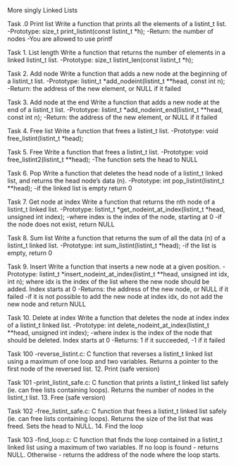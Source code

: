 More singly Linked Lists

Task .0 Print list
Write a function that prints all the elements of a listint_t list.
-Prototype: size_t print_listint(const listint_t *h);
-Return: the number of nodes
-You are allowed to use printf 


Task 1. List length
Write a function that returns the number of elements in a linked listint_t list.
-Prototype: size_t listint_len(const listint_t *h);


Task 2. Add node
Write a function that adds a new node at the beginning of a listint_t list.
-Prototype: listint_t *add_nodeint(listint_t **head, const int n);
-Return: the address of the new element, or NULL if it failed


Task 3. Add node at the end
Write a function that adds a new node at the end of a listint_t list.
-Prototype: listint_t *add_nodeint_end(listint_t **head, const int n);
-Return: the address of the new element, or NULL if it failed


Task 4. Free list
Write a function that frees a listint_t list.
-Prototype: void free_listint(listint_t *head);


Task 5. Free
Write a function that frees a listint_t list.
-Prototype: void free_listint2(listint_t **head);
-The function sets the head to NULL


Task 6. Pop
Write a function that deletes the head node of a listint_t linked list, and returns the head node’s data (n).
-Prototype: int pop_listint(listint_t **head);
-if the linked list is empty return 0


Task 7. Get node at index
Write a function that returns the nth node of a listint_t linked list.
-Prototype: listint_t *get_nodeint_at_index(listint_t *head, unsigned int index);
-where index is the index of the node, starting at 0
-if the node does not exist, return NULL


Task 8. Sum list
Write a function that returns the sum of all the data (n) of a listint_t linked list.
-Prototype: int sum_listint(listint_t *head);
-if the list is empty, return 0


Task 9. Insert
Write a function that inserts a new node at a given position.
-Prototype: listint_t *insert_nodeint_at_index(listint_t **head, unsigned int idx, int n);
where idx is the index of the list where the new node should be added. Index starts at 0
-Returns: the address of the new node, or NULL if it failed
-if it is not possible to add the new node at index idx, do not add the new node and return NULL


Task 10. Delete at index
Write a function that deletes the node at index index of a listint_t linked list.
-Prototype: int delete_nodeint_at_index(listint_t **head, unsigned int index);
-where index is the index of the node that should be deleted. Index starts at 0
-Returns: 1 if it succeeded, -1 if it failed


Task 100
-reverse_listint.c: C function that reverses a listint_t linked list using a maximum of one loop and two variables. Returns a pointer to the first node of the reversed list. 12. Print (safe version)


Task 101
-print_listint_safe.c: C function that prints a listint_t linked list safely (ie. can free lists containing loops). Returns the number of nodes in the listint_t list. 13. Free (safe version)


Task 102
-free_listint_safe.c: C function that frees a listint_t linked list safely (ie. can free lists containing loops). Returns the size of the list that was freed. Sets the head to NULL. 14. Find the loop


Task 103
-find_loop.c: C function that finds the loop contained in a listint_t linked list using a maximum of two variables. If no loop is found - returns NULL. Otherwise - returns the address of the node where the loop starts.

